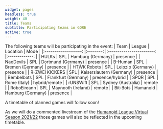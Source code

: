 ```yaml
---
widget: pages
headless: true
weight: 40
title: Teams
subtitle: Participating teams in GORE
active: true
---
```

The following teams will be participating in the event:
|         Team        	|  League  	|         Location         	|      Mode     	|
|:-------------------:	|:--------:	|:------------------------:	|:-------------:	|
|        HULKs        	|    SPL   	|     Hamburg (Germany)    	|    presence   	|
|      NaoDevils      	|    SPL   	|    Dortmund (Germany)    	|    presence   	|
|       B-Human       	|    SPL   	|     Bremen (Germany)     	|    presence   	|
|     HTWK Robots     	|    SPL   	|     Leipzip (Germany)    	|    presence   	|
|    R-ZWEI KICKERS   	|    SPL   	| Kaiserslautern (Germany) 	|    presence   	|
|      Bembelbots      	|    SPL   	|    Frankfurt (Germany)   	| presence/hybrid	|
|         SPQR        	|    SPL   	|       Rome (Italy)       	| hybrid/remote 	|
|       rUNSWift      	|    SPL   	|    Sydney (Australia)    	|     remote    	|
|      RoboEireann     	|    SPL   	|    Maynooth (Ireland)    	|     remote    	|
|       Bit-Bots      	| Humanoid 	|     Hamburg (Germany)    	|    presence   	|

A timetable of planned games will follow soon!

As we will do a commented livestream of the [Humanoid League Virtual Season 2021/22](https://humanoid.robocup.org/hl-vs2022/humanoid-league-virtual-season-2021-22/) those games will also be reflected in the upcoming timetable.
